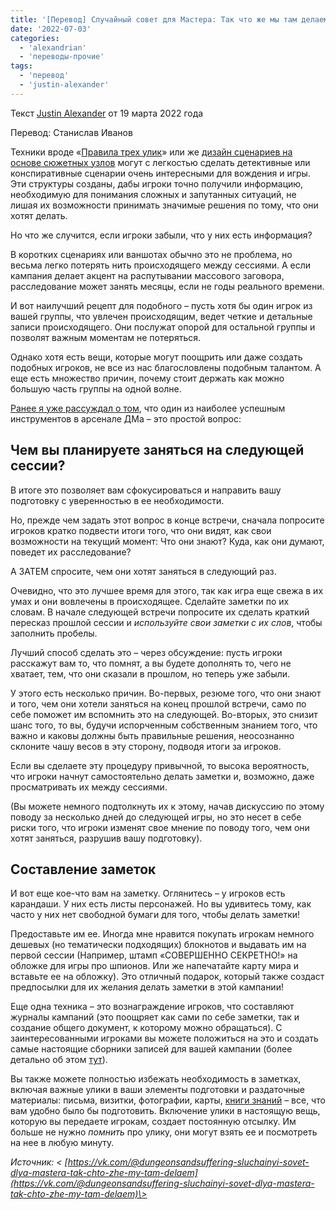 ```yaml
---
title: '[Перевод] Случайный совет для Мастера: Так что же мы там делаем?'
date: '2022-07-03'
categories:
  - 'alexandrian'
  - 'переводы-прочие'
tags:
  - 'перевод'
  - 'justin-alexander'
---
```


Текст [Justin Alexander](https://vk.com/away.php?to=https://thealexandrian.net/about&cc_key=) от 19 марта 2022 года

Перевод: Станислав Иванов

Техники вроде «[Правила трех улик](https://vk.com/away.php?to=https%3A%2F%2Fthealexandrian.net%2Fwordpress%2F1118%2Froleplaying-games%2Fthree-clue-rule&cc_key=)» или же [дизайн сценариев на основе сюжетных узлов](https://vk.com/away.php?to=https%3A%2F%2Fthealexandrian.net%2Fwordpress%2F7949%2Froleplaying-games%2Fnode-based-scenario-design-part-1-the-plotted-approach&cc_key=) могут с легкостью сделать детективные или конспиративные сценарии очень интересными для вождения и игры. Эти структуры созданы, дабы игроки точно получили информацию, необходимую для понимания сложных и запутанных ситуаций, не лишая их возможности принимать значимые решения по тому, что они хотят делать.

Но что же случится, если игроки забыли, что у них есть информация?

В коротких сценариях или ваншотах обычно это не проблема, но весьма легко потерять нить происходящего между сессиями. А если кампания делает акцент на распутывании массового заговора, расследование может занять месяцы, если не годы реального времени.

И вот наилучший рецепт для подобного – пусть хотя бы один игрок из вашей группы, что увлечен происходящим, ведет четкие и детальные записи происходящего. Они послужат опорой для остальной группы и позволят важным моментам не потеряться.

Однако хотя есть вещи, которые могут поощрить или даже создать подобных игроков, не все из нас благословлены подобным талантом. А еще есть множество причин, почему стоит держать как можно большую часть группы на одной волне.

[Ранее я уже рассуждал о том](https://vk.com/away.php?to=https%3A%2F%2Fthealexandrian.net%2Fwordpress%2F7949%2Froleplaying-games%2Fnode-based-scenario-design-part-1-the-plotted-approach&cc_key=), что один из наиболее успешным инструментов в арсенале ДМа – это простой вопрос:

## Чем вы планируете заняться на следующей сессии?

В итоге это позволяет вам сфокусироваться и направить вашу подготовку с уверенностью в ее необходимости.

Но, прежде чем задать этот вопрос в конце встречи, сначала попросите игроков кратко подвести итоги того, что они видят, как свои возможности на текущий момент: Что они знают? Куда, как они думают, поведет их расследование?

А ЗАТЕМ спросите, чем они хотят заняться в следующий раз.

Очевидно, что это лучшее время для этого, так как игра еще свежа в их умах и они вовлечены в происходящее. Сделайте заметки по их словам. В начале следующей встречи попросите их сделать краткий пересказ прошлой сессии и _используйте свои заметки с их слов_, чтобы заполнить пробелы.

Лучший способ сделать это – через обсуждение: пусть игроки расскажут вам то, что помнят, а вы будете дополнять то, чего не хватает, тем, что они сказали в прошлом, но теперь уже забыли.

У этого есть несколько причин. Во-первых, резюме того, что они знают и того, чем они хотели заняться на конец прошлой встречи, само по себе поможет им вспомнить это на следующей. Во-вторых, это снизит шанс того, то вы, будучи испорченным собственным знанием того, что важно и каковы должны быть правильные решения, неосознанно склоните чашу весов в эту сторону, подводя итоги за игроков.

Если вы сделаете эту процедуру привычной, то высока вероятность, что игроки начнут самостоятельно делать заметки и, возможно, даже просматривать их между сессиями.

(Вы можете немного подтолкнуть их к этому, начав дискуссию по этому поводу за несколько дней до следующей игры, но это несет в себе риски того, что игроки изменят свое мнение по поводу того, чем они хотят заняться, разрушив вашу подготовку).

## Составление заметок

И вот еще кое-что вам на заметку. Оглянитесь – у игроков есть карандаши. У них есть листы персонажей. Но вы удивитесь тому, как часто у них нет свободной бумаги для того, чтобы делать заметки!

Предоставьте им ее. Иногда мне нравится покупать игрокам немного дешевых (но тематически подходящих) блокнотов и выдавать им на первой сессии (Например, штамп «СОВЕРШЕННО СЕКРЕТНО!» на обложке для игры про шпионов. Или же напечатайте карту мира и вставьте ее на обложку). Это отличный подарок, который также создаст предпосылки для их желания делать заметки в этой кампании!

Еще одна техника – это вознаграждение игроков, что составляют журналы кампаний (это поощряет как сами по себе заметки, так и создание общего документ, к которому можно обращаться). С заинтересованными игроками вы можете положиться на это и создать самые настоящие сборники записей для вашей кампании (более детально об этом [тут](https://vk.com/away.php?to=https%3A%2F%2Fthealexandrian.net%2Fwordpress%2F40005%2Froleplaying-games%2Fptolus-running-the-campaign-bluebooking&cc_key=)).

Вы также можете полностью избежать необходимость в заметках, включая важные улики в ваши элементы подготовки и раздаточные материалы: письма, визитки, фотографии, карты, [книги знаний](https://vk.com/away.php?to=https%3A%2F%2Fthealexandrian.net%2Fwordpress%2F45361%2Froleplaying-games%2Fptolus-running-the-campaign-using-lore-books&cc_key=) – все, что вам удобно было бы подготовить. Включение улики в настоящую вещь, которую вы передаете игрокам, создает постоянную отсылку. Им больше не нужно _помнить_ про улику, они могут взять ее и посмотреть на нее в любую минуту.

_Источник: < [https://vk.com/@dungeonsandsuffering-sluchainyi-sovet-dlya-mastera-tak-chto-zhe-my-tam-delaem](https://vk.com/@dungeonsandsuffering-sluchainyi-sovet-dlya-mastera-tak-chto-zhe-my-tam-delaem)\>_
